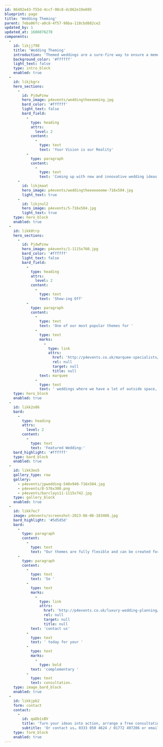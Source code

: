 ```yaml
---
id: 86402e43-f55d-4ccf-98c8-dc862e19e695
blueprint: page
title: 'Wedding Theming'
parent: 7eba06fc-a0c8-4f57-98ba-118cbd882ce2
updated_by: 1
updated_at: 1686076278
components:
  -
    id: likjj798
    title: 'Wedding Theming'
    introduction: 'Themed weddings are a sure-fire way to ensure a memorable and individual day. Whether that’s a quintessentially English theme with lots of pretty lace and delicate flowers throughout, or perhaps you held your ceremony abroad and are looking for a beach theme complete with vibrant colours and tiki bamboo bar. Whatever you choose, your themed wedding will be the talk of the town.'
    background_color: '#ffffff'
    light_text: false
    type: intro_block
    enabled: true
  -
    id: likjkgrx
    hero_sections:
      -
        id: PjdwPznw
        hero_image: p4events/weddingtheeeeming.jpg
        bard_color: '#ffffff'
        light_text: false
        bard_field:
          -
            type: heading
            attrs:
              level: 2
            content:
              -
                type: text
                text: 'Your Vision is our Reality'
          -
            type: paragraph
            content:
              -
                type: text
                text: 'Coming up with new and innovative wedding ideas and themes is a regular part of our work here at Passion4Events. Our imagination is tireless and we can tailor your wedding around almost any theme – if you can dream it, we’ll create it!'
      -
        id: likjmaat
        hero_image: p4events/weddingtheeeeeeeme-716x504.jpg
        light_text: true
      -
        id: likjnul2
        hero_image: p4events/5-716x504.jpg
        light_text: true
    type: hero_block
    enabled: true
  -
    id: likk0trp
    hero_sections:
      -
        id: PjdwPznw
        hero_image: p4events/1-1115x760.jpg
        bard_color: '#ffffff'
        light_text: false
        bard_field:
          -
            type: heading
            attrs:
              level: 2
            content:
              -
                type: text
                text: 'Show-ing Off'
          -
            type: paragraph
            content:
              -
                type: text
                text: 'One of our most popular themes for '
              -
                type: text
                marks:
                  -
                    type: link
                    attrs:
                      href: 'http://p4events.co.uk/marquee-specialists/'
                      rel: null
                      target: null
                      title: null
                text: marquee
              -
                type: text
                text: ' weddings where we have a lot of outside space, is our fairground theme. Why not put on a show? From traditional Victorian stalls to full size dodgems, 30ft Helter-Skelters and beautiful carousels. This theme guarantees you and your guests a night to remember.'
    type: hero_block
    enabled: true
  -
    id: likk2o86
    bard:
      -
        type: heading
        attrs:
          level: 2
        content:
          -
            type: text
            text: 'Featured Wedding:'
    bard_highlight: '#ffffff'
    type: bard_block
    enabled: true
  -
    id: likk3eo5
    gallery_type: row
    gallery:
      - p4events/jpwedding-540x940-716x504.jpg
      - p4events/8-576x300.png
      - p4events/barclays11-1115x742.jpg
    type: gallery_block
    enabled: true
  -
    id: likk7ec7
    image: p4events/screenshot-2023-06-06-183408.jpg
    bard_highlight: '#5d5d5d'
    bard:
      -
        type: paragraph
        content:
          -
            type: text
            text: "Our themes are fully flexible and can be created for just one aspect of your day or carried throughout. The fairground theme for example, can also be carried through inside with theme park table plans and chocolate covered popcorn, mini doughnuts and candyfloss incorporated into your wedding breakfast desert.\_The possibilities are endless!"
      -
        type: paragraph
        content:
          -
            type: text
            text: 'So '
          -
            type: text
            marks:
              -
                type: link
                attrs:
                  href: 'http://p4events.co.uk/luxury-wedding-planning/wedding-enquiry/'
                  rel: null
                  target: null
                  title: null
            text: 'contact us'
          -
            type: text
            text: ' today for your '
          -
            type: text
            marks:
              -
                type: bold
            text: 'complementary '
          -
            type: text
            text: consultation.
    type: image_bard_block
    enabled: true
  -
    id: likkjpb2
    form: contact
    contact:
      -
        id: qaDb1sBV
        title: 'Turn your ideas into action, arrange a free consultation'
        subtitle: 'Or contact us… 0333 050 4624 / 01772 497206 or email us: info@p4events.co.uk'
    type: form_block
    enabled: true
---
```

